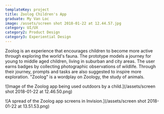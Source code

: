 ```yaml
---
templateKey: project
title: Zoolog Children's App
graduate: My Van Loc
image: /assets/screen shot 2018-01-22 at 12.44.57.jpg
category: UI/UX
category2: Product Design
category3: Experiential Design
---
```

Zoolog is an experience that encourages children to become more active through exploring the world's fauna. The prototype models a journey for young to middle aged children, living in suburban and city areas. The user earns badges by collecting photographic observations of wildlife. Through their journey, prompts and tasks are also suggested to inspire more exploration. "Zoolog" is a wordplay on Zoology, the study of animals.

![Image of the Zoolog app being used outdoors by a child.](/assets/screen shot 2018-01-22 at 12.46.50.png)

![A spread of the Zoolog app screens in Invision.](/assets/screen shot 2018-01-22 at 13.51.53.png)

